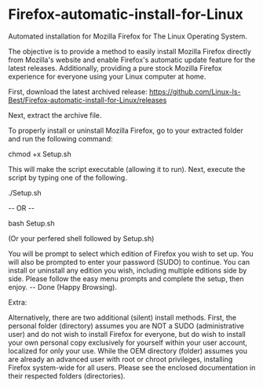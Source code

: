 # Firefox-automatic-install-for-Linux
Automated installation for Mozilla Firefox for The Linux Operating System. 

The objective is to provide a method to easily install Mozilla Firefox directly from Mozilla's website and enable Firefox's automatic update feature for the latest releases. Additionally, providing a pure stock Mozilla Firefox experience for everyone using your Linux computer at home. 

First, download the latest archived release: https://github.com/Linux-Is-Best/Firefox-automatic-install-for-Linux/releases

Next, extract the archive file.

To properly install or uninstall Mozilla Firefox, go to your extracted folder and run the following command:

chmod +x Setup.sh

This will make the script executable (allowing it to run).  Next, execute the script by typing one of the following.

   ./Setup.sh

-- OR --

   bash Setup.sh
   
   (Or your perfered shell followed by Setup.sh)

You will be prompt to select which edition of Firefox you wish to set up. You will also be prompted to enter your password (SUDO) to continue. You can install or uninstall any edition you wish, including multiple editions side by side. Please follow the easy menu prompts and complete the setup, then enjoy. -- Done (Happy Browsing).

Extra:

Alternatively, there are two additional (silent) install methods. First, the personal folder (directory) assumes you are NOT a SUDO (administrative user) and do not wish to install Firefox for everyone, but do wish to install your own personal copy exclusively for yourself within your user account, localized for only your use. While the OEM directory (folder) assumes you are already an advanced user with root or chroot privileges, installing Firefox system-wide for all users. Please see the enclosed documentation in their respected folders (directories).
